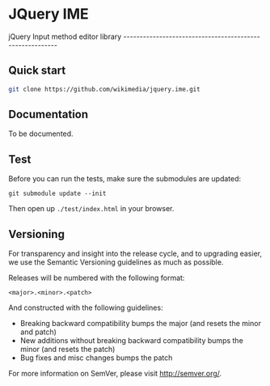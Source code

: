 JQuery IME
==========================
jQuery Input method editor library ---------------------------------------------------------

Quick start
----------

```bash
git clone https://github.com/wikimedia/jquery.ime.git
```

Documentation
----------
To be documented.

Test
----------

Before you can run the tests, make sure the submodules are updated:
```
git submodule update --init
```

Then open up `./test/index.html` in your browser.

Versioning
----------

For transparency and insight into the release cycle, and to upgrading easier,
we use the Semantic Versioning guidelines as much as possible.

Releases will be numbered with the following format:

`<major>.<minor>.<patch>`

And constructed with the following guidelines:

* Breaking backward compatibility bumps the major (and resets the minor and patch)
* New additions without breaking backward compatibility bumps the minor (and resets the patch)
* Bug fixes and misc changes bumps the patch

For more information on SemVer, please visit http://semver.org/.
